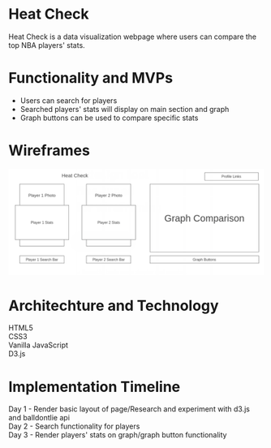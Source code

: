 # Heat Check
Heat Check is a data visualization webpage where users can compare the top NBA players' stats.

# Functionality and MVPs
* Users can search for players
* Searched players' stats will display on main section and graph
* Graph buttons can be used to compare specific stats

# Wireframes
![](src/images/heatcheck_wireframe.png)

# Architechture and Technology
HTML5\
CSS3\
Vanilla JavaScript\
D3.js


# Implementation Timeline
Day 1 - Render basic layout of page/Research and experiment with d3.js and balldontlie api\
Day 2 - Search functionality for players\
Day 3 - Render players' stats on graph/graph button functionality
